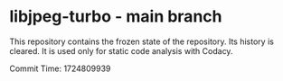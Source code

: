 # libjpeg-turbo - main branch

This repository contains the frozen state of the repository.
Its history is cleared. It is used only for static code
analysis with Codacy.

Commit Time: 1724809939